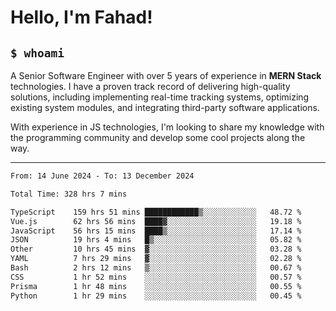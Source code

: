 <h1>Hello, I'm Fahad!</h1>

<h2><code>$ whoami</code></h2>

A Senior Software Engineer with over 5 years of experience in **MERN Stack** technologies. I have a proven track record of delivering high-quality solutions, including implementing real-time tracking systems, optimizing existing system modules, and integrating third-party software applications.

With experience in JS technologies, I'm looking to share my knowledge with the programming community and develop some cool projects along the way.

---

<!--START_SECTION:waka-->

```txt
From: 14 June 2024 - To: 13 December 2024

Total Time: 328 hrs 7 mins

TypeScript    159 hrs 51 mins ████████████▒░░░░░░░░░░░░   48.72 %
Vue.js        62 hrs 56 mins  ████▓░░░░░░░░░░░░░░░░░░░░   19.18 %
JavaScript    56 hrs 15 mins  ████▒░░░░░░░░░░░░░░░░░░░░   17.14 %
JSON          19 hrs 4 mins   █▒░░░░░░░░░░░░░░░░░░░░░░░   05.82 %
Other         10 hrs 45 mins  ▓░░░░░░░░░░░░░░░░░░░░░░░░   03.28 %
YAML          7 hrs 29 mins   ▓░░░░░░░░░░░░░░░░░░░░░░░░   02.28 %
Bash          2 hrs 12 mins   ▒░░░░░░░░░░░░░░░░░░░░░░░░   00.67 %
CSS           1 hr 52 mins    ░░░░░░░░░░░░░░░░░░░░░░░░░   00.57 %
Prisma        1 hr 48 mins    ░░░░░░░░░░░░░░░░░░░░░░░░░   00.55 %
Python        1 hr 29 mins    ░░░░░░░░░░░░░░░░░░░░░░░░░   00.45 %
```

<!--END_SECTION:waka-->

<!--
**heyFahad/heyFahad** is a ✨ _special_ ✨ repository because its `README.md` (this file) appears on your GitHub profile.

Here are some ideas to get you started:

- 🔭 I’m currently working on ...
- 🌱 I’m currently learning ...
- 👯 I’m looking to collaborate on ...
- 🤔 I’m looking for help with ...
- 💬 Ask me about ...
- 📫 How to reach me: ...
- 😄 Pronouns: ...
- ⚡ Fun fact: ...
-->

